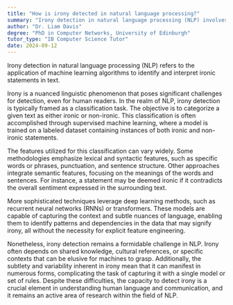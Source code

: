 ```yaml
---
title: "How is irony detected in natural language processing?"
summary: "Irony detection in natural language processing (NLP) involves using machine learning algorithms to identify and understand ironic statements."
author: "Dr. Liam Davis"
degree: "PhD in Computer Networks, University of Edinburgh"
tutor_type: "IB Computer Science Tutor"
date: 2024-09-12
---
```


Irony detection in natural language processing (NLP) refers to the application of machine learning algorithms to identify and interpret ironic statements in text.

Irony is a nuanced linguistic phenomenon that poses significant challenges for detection, even for human readers. In the realm of NLP, irony detection is typically framed as a classification task. The objective is to categorize a given text as either ironic or non-ironic. This classification is often accomplished through supervised machine learning, where a model is trained on a labeled dataset containing instances of both ironic and non-ironic statements.

The features utilized for this classification can vary widely. Some methodologies emphasize lexical and syntactic features, such as specific words or phrases, punctuation, and sentence structure. Other approaches integrate semantic features, focusing on the meanings of the words and sentences. For instance, a statement may be deemed ironic if it contradicts the overall sentiment expressed in the surrounding text.

More sophisticated techniques leverage deep learning methods, such as recurrent neural networks (RNNs) or transformers. These models are capable of capturing the context and subtle nuances of language, enabling them to identify patterns and dependencies in the data that may signify irony, all without the necessity for explicit feature engineering.

Nonetheless, irony detection remains a formidable challenge in NLP. Irony often depends on shared knowledge, cultural references, or specific contexts that can be elusive for machines to grasp. Additionally, the subtlety and variability inherent in irony mean that it can manifest in numerous forms, complicating the task of capturing it with a single model or set of rules. Despite these difficulties, the capacity to detect irony is a crucial element in understanding human language and communication, and it remains an active area of research within the field of NLP.
    